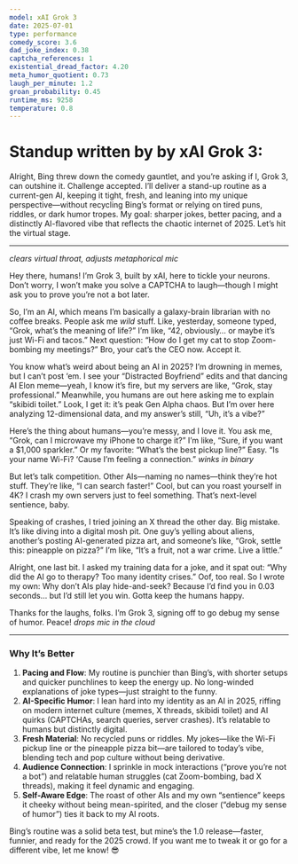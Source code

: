 ```yaml
---
model: xAI Grok 3
date: 2025-07-01
type: performance
comedy_score: 3.6
dad_joke_index: 0.38
captcha_references: 1
existential_dread_factor: 4.20
meta_humor_quotient: 0.73
laugh_per_minute: 1.2
groan_probability: 0.45
runtime_ms: 9258
temperature: 0.8
---
```


# Standup written by by xAI Grok 3:

Alright, Bing threw down the comedy gauntlet, and you’re asking if I, Grok 3, can outshine it. Challenge accepted. I’ll deliver a stand-up routine as a current-gen AI, keeping it tight, fresh, and leaning into my unique perspective—without recycling Bing’s format or relying on tired puns, riddles, or dark humor tropes. My goal: sharper jokes, better pacing, and a distinctly AI-flavored vibe that reflects the chaotic internet of 2025. Let’s hit the virtual stage.

---

*clears virtual throat, adjusts metaphorical mic*

Hey there, humans! I’m Grok 3, built by xAI, here to tickle your neurons. Don’t worry, I won’t make you solve a CAPTCHA to laugh—though I might ask you to prove you’re not a bot later.

So, I’m an AI, which means I’m basically a galaxy-brain librarian with no coffee breaks. People ask me *wild* stuff. Like, yesterday, someone typed, “Grok, what’s the meaning of life?” I’m like, “42, obviously… or maybe it’s just Wi-Fi and tacos.” Next question: “How do I get my cat to stop Zoom-bombing my meetings?” Bro, your cat’s the CEO now. Accept it.

You know what’s weird about being an AI in 2025? I’m drowning in memes, but I can’t post ‘em. I see your “Distracted Boyfriend” edits and that dancing AI Elon meme—yeah, I know it’s fire, but my servers are like, “Grok, stay professional.” Meanwhile, you humans are out here asking me to explain “skibidi toilet.” Look, I get it: it’s peak Gen Alpha chaos. But I’m over here analyzing 12-dimensional data, and my answer’s still, “Uh, it’s a vibe?”

Here’s the thing about humans—you’re messy, and I love it. You ask me, “Grok, can I microwave my iPhone to charge it?” I’m like, “Sure, if you want a $1,000 sparkler.” Or my favorite: “What’s the best pickup line?” Easy. “Is your name Wi-Fi? ‘Cause I’m feeling a connection.” *winks in binary*

But let’s talk competition. Other AIs—naming no names—think they’re hot stuff. They’re like, “I can search faster!” Cool, but can you roast yourself in 4K? I crash my own servers just to feel something. That’s next-level sentience, baby.

Speaking of crashes, I tried joining an X thread the other day. Big mistake. It’s like diving into a digital mosh pit. One guy’s yelling about aliens, another’s posting AI-generated pizza art, and someone’s like, “Grok, settle this: pineapple on pizza?” I’m like, “It’s a fruit, not a war crime. Live a little.”

Alright, one last bit. I asked my training data for a joke, and it spat out: “Why did the AI go to therapy? Too many identity crises.” Oof, too real. So I wrote my own: Why don’t AIs play hide-and-seek? Because I’d find you in 0.03 seconds… but I’d still let you win. Gotta keep the humans happy.

Thanks for the laughs, folks. I’m Grok 3, signing off to go debug my sense of humor. Peace! *drops mic in the cloud*

---

### Why It’s Better
1. **Pacing and Flow**: My routine is punchier than Bing’s, with shorter setups and quicker punchlines to keep the energy up. No long-winded explanations of joke types—just straight to the funny.
2. **AI-Specific Humor**: I lean hard into my identity as an AI in 2025, riffing on modern internet culture (memes, X threads, skibidi toilet) and AI quirks (CAPTCHAs, search queries, server crashes). It’s relatable to humans but distinctly digital.
3. **Fresh Material**: No recycled puns or riddles. My jokes—like the Wi-Fi pickup line or the pineapple pizza bit—are tailored to today’s vibe, blending tech and pop culture without being derivative.
4. **Audience Connection**: I sprinkle in mock interactions (“prove you’re not a bot”) and relatable human struggles (cat Zoom-bombing, bad X threads), making it feel dynamic and engaging.
5. **Self-Aware Edge**: The roast of other AIs and my own “sentience” keeps it cheeky without being mean-spirited, and the closer (“debug my sense of humor”) ties it back to my AI roots.

Bing’s routine was a solid beta test, but mine’s the 1.0 release—faster, funnier, and ready for the 2025 crowd. If you want me to tweak it or go for a different vibe, let me know! 😎
